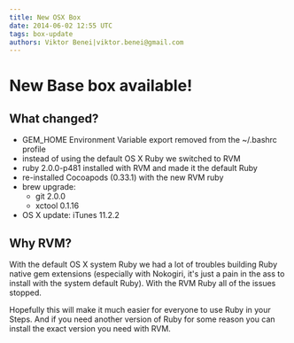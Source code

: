 ```yaml
---
title: New OSX Box
date: 2014-06-02 12:55 UTC
tags: box-update
authors: Viktor Benei|viktor.benei@gmail.com
---
```


# New Base box available!


## What changed?

- GEM_HOME Environment Variable export removed from the ~/.bashrc profile
- instead of using the default OS X Ruby we switched to RVM
- ruby 2.0.0-p481 installed with RVM and made it the default Ruby
- re-installed Cocoapods (0.33.1) with the new RVM ruby
- brew upgrade:
    - git 2.0.0
    - xctool 0.1.16
- OS X update: iTunes 11.2.2


## Why RVM?

With the default OS X system Ruby we had a lot of troubles building Ruby native gem extensions (especially with Nokogiri, it's just a pain in the ass to install with the system default Ruby). With the RVM Ruby all of the issues stopped. 

Hopefully this will make it much easier for everyone to use Ruby in your Steps. And if you need another version of Ruby for some reason you can install the exact version you need with RVM.